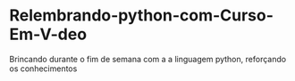 # Relembrando-python-com-Curso-Em-V-deo
Brincando durante o fim de semana com a a linguagem python, reforçando os conhecimentos
